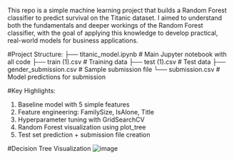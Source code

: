 This repo is a simple machine learning project that builds a Random Forest classifier to predict survival on the Titanic dataset. 
I aimed to understand both the fundamentals and deeper workings of the Random Forest classifier, with the goal of applying this knowledge to develop practical, real-world models for business applications.

#Project Structure:
├── titanic_model.ipynb      # Main Jupyter notebook with all code
├── train (1).csv            # Training data
├── test (1).csv             # Test data
├── gender_submission.csv    # Sample submission file
└── submission.csv           # Model predictions for submission

#Key Highlights:
1. Baseline model with 5 simple features
2. Feature engineering: FamilySize, IsAlone, Title
3. Hyperparameter tuning with GridSearchCV
4. Random Forest visualization using plot_tree
5. Test set prediction + submission file creation

#Decision Tree Visualization
![image](https://github.com/user-attachments/assets/a00589f2-5a0c-4335-ad41-cf94a13e6679)
